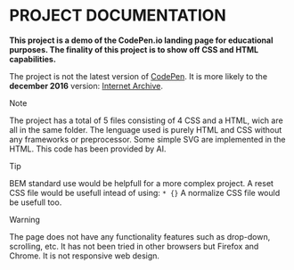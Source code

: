 # PROJECT DOCUMENTATION

**This project is a demo of the CodePen.io landing page for educational purposes. The finality of this project is to show off CSS and HTML capabilities.**

The project is not the latest version of [CodePen](https://codepen.io/). It is more likely to the **december 2016** version: [Internet Archive](http://web.archive.org/web/20161230130750/http://codepen.io/).

> [!NOTE]
> The project has a total of 5 files consisting of 4 CSS and a HTML, wich are all in the same folder.
> The lenguage used is purely HTML and CSS without any frameworks or preprocessor.
> Some simple SVG are implemented in the HTML. This code has been provided by AI.

> [!TIP]
> BEM standard use would be helpfull for a more complex project.
> A reset CSS file would be usefull intead of using: `* {}`
> A normalize CSS file would be usefull too.

> [!WARNING]
> The page does not have any functionality features such as drop-down, scrolling, etc.
> It has not been tried in other browsers but Firefox and Chrome.
> It is not responsive web design.